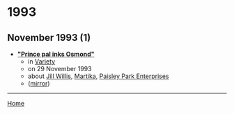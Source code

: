 # 1993

## November 1993 (1)

 - [**"Prince pal inks Osmond"**](https://variety.com/1993/scene/news/prince-pal-inks-osmond-116196/)
    - in [Variety](../../../publications/u-z/variety/index.md)
    - on 29 November 1993
    - about [Jill Willis](../../../topics/jill-willis/index.md), [Martika](../../../topics/martika/index.md), [Paisley Park Enterprises](../../../topics/paisley-park-enterprises/index.md)
    - ([mirror](https://web.archive.org/web/*/https://variety.com/1993/scene/news/prince-pal-inks-osmond-116196/))

----

[Home](../index.md)
